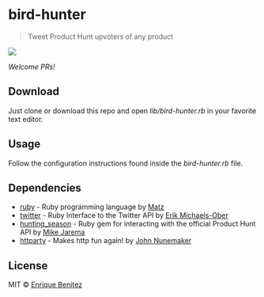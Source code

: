 # bird-hunter

> Tweet Product Hunt upvoters of any product

![](https://media.giphy.com/media/5d5VxTUXYJiWQ/giphy.gif)

*Welcome PRs!*


## Download

Just clone or download this repo and open *lib/bird-hunter.rb* in your favorite text editor.


## Usage

Follow the configuration instructions found inside the *bird-hunter.rb* file.


## Dependencies

- [ruby](https://www.ruby-lang.org) - Ruby programming language by [Matz](https://twitter.com/yukihiro_matz)
- [twitter](https://github.com/sferik/twitter) - Ruby Interface to the Twitter API by [Erik Michaels-Ober](https://github.com/sferik)
- [hunting_season](https://github.com/mikejarema/hunting_season) - Ruby gem for interacting with the official Product Hunt API by [Mike Jarema](https://github.com/mikejarema)
- [httparty](https://github.com/jnunemaker/httparty) - Makes http fun again! by [John Nunemaker](https://github.com/jnunemaker)

## License

MIT © [Enrique Benitez](https://twitter.com/bntzio)
